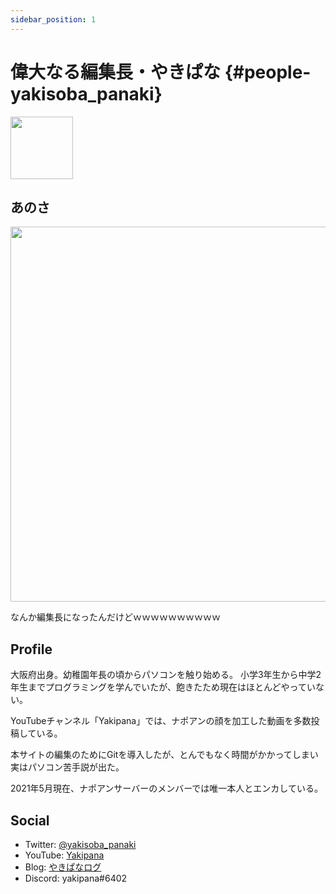 ```yaml
---
sidebar_position: 1
---
```


# 偉大なる編集長・やきぱな {#people-yakisoba_panaki}
<img src="https://imgur.com/Cjh0T3n.png" width="100px" height="auto" />

## あのさ
<img src="https://pbs.twimg.com/media/E08vFHhVkAAEb9H?format=jpg" width="600px" height="auto" />

なんか編集長になったんだけどｗｗｗｗｗｗｗｗｗｗ

## Profile

大阪府出身。幼稚園年長の頃からパソコンを触り始める。
小学3年生から中学2年生までプログラミングを学んでいたが、飽きたため現在はほとんどやっていない。

YouTubeチャンネル「Yakipana」では、ナポアンの顔を加工した動画を多数投稿している。

本サイトの編集のためにGitを導入したが、とんでもなく時間がかかってしまい実はパソコン苦手説が出た。

2021年5月現在、ナポアンサーバーのメンバーでは唯一本人とエンカしている。

## Social

* Twitter: [@yakisoba_panaki](https://twitter.com/yakisoba_panaki "Twitterアカウント")
* YouTube: [Yakipana](https://www.youtube.com/channel/UCZfPB4oUXwjDujdyB3oMBMA "YouTubeチャンネル")
* Blog: [やきぱなログ](https://yakipana.blogspot.com/ "ブログ")
* Discord: yakipana#6402
